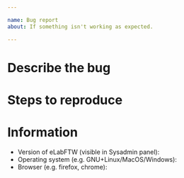 ```yaml
---

name: Bug report
about: If something isn't working as expected.

---
```


# Describe the bug
<!-- Before reporting an issue please check that you are using the latest eLabFTW version! -->

<!-- Please describe precisely your problem here. -->

# Steps to reproduce

<!-- A reproducible bug is always much easier to fix! -->

# Information

- Version of eLabFTW (visible in Sysadmin panel):
- Operating system (e.g. GNU+Linux/MacOS/Windows):
- Browser (e.g. firefox, chrome):

